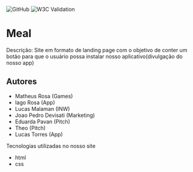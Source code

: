 ![GitHub](https://img.shields.io/github/license/Lusckas777/teste)
![W3C Validation](https://img.shields.io/github/license/validator.w3.org/nu/?doc=https%3A%2F%2Fgithub.com%2FLusckas777%2Ftrabalho)

# Meal

Descrição:
Site em formato de landing page com o objetivo de conter um botão para que o usuário possa instalar nosso aplicativo(divulgação do nosso app)

## Autores

- Matheus Rosa (Games)
- Iago Rosa (App)
- Lucas Malaman (INW)
- Joao Pedro Devisati (Marketing)
- Eduarda Pavan (Pitch)
- Theo (Pitch)
- Lucas Torres (App)

Tecnologias utilizadas no nosso site
- html
- css
